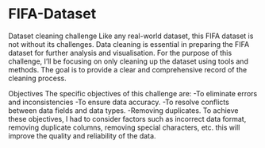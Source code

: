 # FIFA-Dataset
Dataset cleaning challenge
Like any real-world dataset, this FIFA dataset is not without its challenges. Data cleaning is essential in preparing the FIFA dataset for further analysis and visualisation.
For the purpose of this challenge, I’ll be focusing on only cleaning up the dataset using tools and methods.
The goal is to provide a clear and comprehensive record of the cleaning process.

Objectives
The specific objectives of this challenge are:
-To eliminate errors and inconsistencies
-To ensure data accuracy.
-To resolve conflicts between data fields and data types.
-Removing duplicates.
To achieve these objectives, I had to consider factors such as incorrect data format, removing duplicate columns, removing special characters, etc.
this will improve the quality and reliability of the data.
